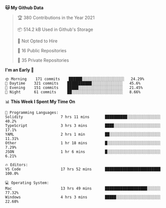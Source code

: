 <!--START_SECTION:waka-->
**🐱 My Github Data** 

> 🏆 380 Contributions in the Year 2021
 > 
> 📦 514.2 kB Used in Github's Storage 
 > 
> 🚫 Not Opted to Hire
 > 
> 📜 16 Public Repositories 
 > 
> 🔑 35 Private Repositories  
 > 
**I'm an Early 🐤** 

```text
🌞 Morning    171 commits    ██████░░░░░░░░░░░░░░░░░░░   24.29% 
🌆 Daytime    321 commits    ███████████░░░░░░░░░░░░░░   45.6% 
🌃 Evening    151 commits    █████░░░░░░░░░░░░░░░░░░░░   21.45% 
🌙 Night      61 commits     ██░░░░░░░░░░░░░░░░░░░░░░░   8.66%

```


📊 **This Week I Spent My Time On** 

```text
💬 Programming Languages: 
Solidity                 7 hrs 11 mins       ██████████░░░░░░░░░░░░░░░   40.2% 
TypeScript               3 hrs 3 mins        ████░░░░░░░░░░░░░░░░░░░░░   17.1% 
YAML                     2 hrs 1 min         ██░░░░░░░░░░░░░░░░░░░░░░░   11.31% 
Other                    1 hr 18 mins        █░░░░░░░░░░░░░░░░░░░░░░░░   7.29% 
JSON                     1 hr 6 mins         █░░░░░░░░░░░░░░░░░░░░░░░░   6.21%

🔥 Editors: 
VS Code                  17 hrs 52 mins      █████████████████████████   100.0%

💻 Operating System: 
Mac                      13 hrs 49 mins      ███████████████████░░░░░░   77.32% 
Windows                  4 hrs 3 mins        █████░░░░░░░░░░░░░░░░░░░░   22.68%

```


<!--END_SECTION:waka-->

